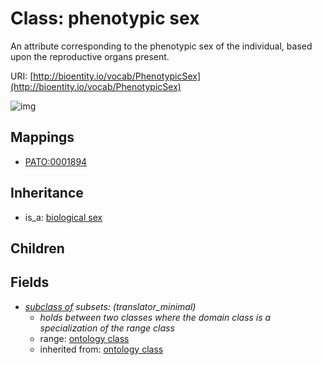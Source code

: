 # Class: phenotypic sex


An attribute corresponding to the phenotypic sex of the individual, based upon the reproductive organs present.

URI: [http://bioentity.io/vocab/PhenotypicSex](http://bioentity.io/vocab/PhenotypicSex)

![img](http://yuml.me/diagram/nofunky;dir:TB/class/\[BiologicalSex]^-\[PhenotypicSex],%20\[PhenotypicSex]-%20subclass%20of(i)%20%3F>\[OntologyClass])
## Mappings

 * [PATO:0001894](http://purl.obolibrary.org/obo/PATO_0001894)
## Inheritance

 *  is_a: [biological sex](BiologicalSex.md)
## Children

## Fields

 * _[subclass of](subclass_of.md) *subsets*: (translator_minimal)_
    * _holds between two classes where the domain class is a specialization of the range class_
    * range: [ontology class](OntologyClass.md)
    * inherited from: [ontology class](OntologyClass.md)
